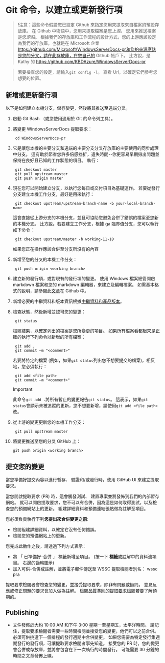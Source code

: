 <properties pageTitle="建立新文章或更新現有文章的 Git 命令" description="建立和更新發行項 WindowsServerDocs pr 中的步驟。" metaKeywords="" services="" solutions="" documentationCenter="" authors="Kathy Davies" videoId="" scriptId="" manager="dongill" />

<tags ms.service="contributor-guide" ms.devlang="" ms.topic="article" ms.tgt_pltfrm="" ms.workload="" ms.date="08/24/16" ms.author="kathydav" />

# <a name="git-commands-to-create-or-update-an-article"></a>Git 命令，以建立或更新發行項

>!注意：這些命令假設您已設定 Github 來指定您用來提取來自檔案的預設存放庫。 在 Github 中術語中，您用來提取檔案是您*上游*。 您用來推送檔案是您*原點*。 根據我們的存放庫和工作流程的設計方式，您的上游應該設定為我們的存放庫，也就是在 Microsoft 企業 https://github.com/Microsoft/WindowsServerDocs-pr和您的來源應該是您的分叉，請在此存放庫，在您自己的 Github 帳戶下。 比方說，是 Kathy 的 https://github.com/KBDAzure/WindowsServerDocs-pr 

>若要檢查您的設定，請輸入```git config -l```。 查看 Url，以確定它們參考您想要的位置。

## <a name="add-or-update-an-article"></a>新增或更新發行項

以下是如何建立本機分支，儲存變更，然後將其推送至遠端分叉。

1. 啟動 Git Bash （或您使用適用於 Git 的命令列工具）。

2. 將變更 WindowsServerDocs 提取要求：

        cd WindowsServerDocs-pr

3. 它是讓您本機的主要分支和遠端的主要分支分叉存放庫的主要使用的同步處理中分支。 這有助於節省您許多倍感挫折，遺失時間--你更容易早期揪出問題並保持在良好且已知的工作狀態的項目。 執行：

        git checkout master
        git pull upstream master
        git push origin master

4. 現在您可以開始建立分支，以執行您每日或交付項目為基礎運作。 若要從發行分支建立本機工作分支，最好是用來執行：

        git checkout upstream/upstream-branch-name -b your-local-branch-name

   這會直接從上游分支的本機分支，並且可協助您避免合併了錯誤的檔案至您新的本機分支。 比方說，若要建立工作分支，根據 ga 臨界值分支，您可以執行如下命令：
      
        git checkout upstream/master -b working-11-18

   如果您正在操作應該合併至分支所沒有的內容         

5. 新增至您的分叉的本機工作分支：

        git push origin <working branch>

6. 建立新的發行項，或對現有的發行項的變更。 使用 Windows 檔案總管開啟 markdown 檔案和您的 markdown 編輯器，來建立及編輯檔案。 如需基本格式的說明，請參閱此[文章](https://help.github.com/articles/getting-started-with-writing-and-formatting-on-github/)在 Github 中。

7. 新增必要的中繼資料和版本資訊根據[中繼資料和產品版本](metadata-OSversioning-and-trademarks.md)。

8. 檢查狀態，然後新增並認可您的變更：

        git status

   檢閱結果，以確定列出的檔案是您所變更的項目。 如果所有檔案看都起來是正確的執行下列命令以新增的所有檔案：

        git add .
        git commit –m "<comment>"

   若要將特定的檔案 (例如，如果```git status```列出您不想要提交的檔案)，相反地，您必須執行：

        git add <file path>
        git commit –m "<comment>"

   >[!IMPORTANT]
   >此命令```git add .```將所有暫止的變更報告```git status```。 這表示，如果```git status```會顯示未被追蹤的更新，您不想要新增，請使用```git add <file path>```改。  

9. 從上游的變更更新您的本機工作分支：

        git pull upstream master

10. 將變更推送至您的分叉 GitHub 上：

        git push origin <working branch>

## <a name="submit-your-changes"></a>提交您的變更

當您準備好提交內容以進行暫存、 驗證和/或發行時，使用 GitHub UI 來建立提取要求。 

當您開啟提取要求 (PR) 時，這會觸發測試、 建置專案並將發佈到我們的內部暫存網站。 就可以開啟提取要求，您不可以有合併，因為這是如何取得測試，以及檢查您的預備網站上的更新。 組建詳細資料和預備連結張貼做為註解至項目。 

您必須負責執行下列**您提出來合併變更之前**:
  - 檢閱組建詳細資料，以確定它沒有任何錯誤。 
  - 檢閱您的預備網站上的更新。

您完成此動作之後，請透過下列方式表示：
- 將 「 已準備好-合併 」 標籤新增至項目。 \(按一下 **標籤**或註解中的資料流項目。 右邊的齒輪圖示)
- 加入可供-合併成註解，並將電子郵件傳送至 WSSC 提取檢閱者別名： wssc pra

提取要求檢閱者會檢查您的變更，並接受提取要求，除非有問題或疑問。 意見反應或修正問題的要求會加入做為註解。 檢閱[品質準則的提取要求檢閱](contributor-guide-pr-criteria.md)若要了解預期的。

## <a name="publishing"></a>Publishing

- 文件發佈於大約 10:00 AM 和下午 3:00 星期一至星期五，太平洋時間。 請記住，提取要求檢閱者需要一些時間檢閱並接受您的變更，他們可以之前合併。 必須可供挑選下一個排程的發行週期中合併變更。 如果您需要為特定發行集週期發行的發行項，可讓提取要求檢閱者事先知道。 接受您的 PR 時，您的變更會合併成存放庫，並將會包含在下一次執行的時間發行。 可能需要 30 分鐘的時間之文章發佈上線。 
